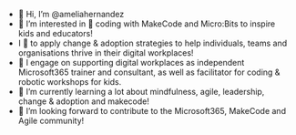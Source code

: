 - 👋 Hi, I’m @ameliahernandez
- 👀 I’m interested in 🚀 coding with MakeCode and Micro:Bits to inspire kids and educators!
- I 💜 to apply change & adoption strategies to help individuals, teams and organisations thrive in their digital workplaces! 
- 💪 I engage on supporting digital workplaces as independent Microsoft365 trainer and consultant, as well as facilitator for coding & robotic workshops for kids. 
- 🌱 I’m currently learning a lot about mindfulness, agile, leadership, change & adoption and makecode!
- 💞️ I’m looking forward to contribute to the Microsoft365, MakeCode and Agile community!

<!---
ameliahernandez/ameliahernandez is a ✨ special ✨ repository because its `README.md` (this file) appears on your GitHub profile.
You can click the Preview link to take a look at your changes.
--->

